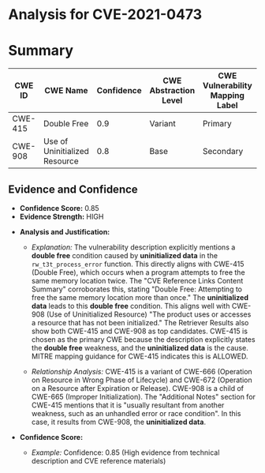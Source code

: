 # Analysis for CVE-2021-0473

# Summary
| CWE ID | CWE Name | Confidence | CWE Abstraction Level | CWE Vulnerability Mapping Label | CWE-Vulnerability Mapping Notes |
|---|---|---|---|---|---|
| CWE-415 | Double Free | 0.9 | Variant | Primary | Allowed |
| CWE-908 | Use of Uninitialized Resource | 0.8 | Base | Secondary | Allowed |

## Evidence and Confidence

*   **Confidence Score:** 0.85
*   **Evidence Strength:** HIGH

- **Analysis and Justification:**  
  - *Explanation:* The vulnerability description explicitly mentions a **double free** condition caused by **uninitialized data** in the `rw_t3t_process_error` function. This directly aligns with CWE-415 (Double Free), which occurs when a program attempts to free the same memory location twice. The "CVE Reference Links Content Summary" corroborates this, stating "Double Free: Attempting to free the same memory location more than once." The **uninitialized data** leads to this **double free** condition. This aligns well with CWE-908 (Use of Uninitialized Resource) "The product uses or accesses a resource that has not been initialized." The Retriever Results also show both CWE-415 and CWE-908 as top candidates. CWE-415 is chosen as the primary CWE because the description explicitly states the **double free** weakness, and the **uninitialized data** is the cause. MITRE mapping guidance for CWE-415 indicates this is ALLOWED.
  
  - *Relationship Analysis:* CWE-415 is a variant of CWE-666 (Operation on Resource in Wrong Phase of Lifecycle) and CWE-672 (Operation on a Resource after Expiration or Release). CWE-908 is a child of CWE-665 (Improper Initialization). The "Additional Notes" section for CWE-415 mentions that it is "usually resultant from another weakness, such as an unhandled error or race condition". In this case, it results from CWE-908, the **uninitialized data**.

- **Confidence Score:**  
  - *Example:* Confidence: 0.85 (High evidence from technical description and CVE reference materials)